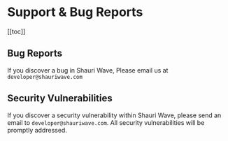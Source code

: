# Support & Bug Reports

[[toc]]

## Bug Reports

If you discover a bug in Shauri Wave, Please email us at `developer@shauriwave.com` 

## Security Vulnerabilities

If you discover a security vulnerability within Shauri Wave, please send an email to `developer@shauriwave.com`. All security vulnerabilities will be promptly addressed.
